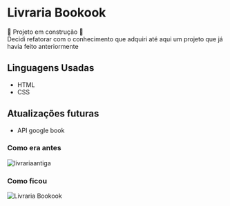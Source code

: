 # Livraria Bookook
 :construction: Projeto em construção :construction: <br>
Decidi refatorar com o conhecimento que adquiri até aqui um projeto que já havia feito anteriormente

## Linguagens Usadas
- HTML 
- CSS

## Atualizações futuras
- API google book

### Como era antes
![livrariaantiga](https://github.com/mejessica/livrariaBookook/assets/82670472/eed39e7d-d128-4757-a9f8-a43b48478d34)


### Como ficou 
![Livraria Bookook](https://github.com/mejessica/livrariaBookook/assets/82670472/eb75dd1f-1faf-4384-aebb-df1084456e8d)
